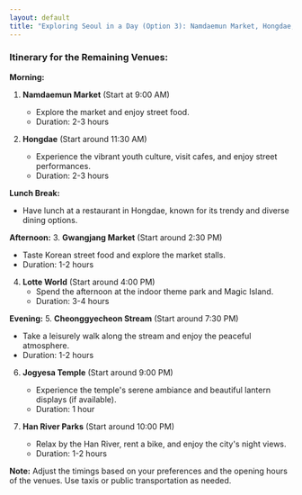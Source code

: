 ```yaml
---
layout: default
title: "Exploring Seoul in a Day (Option 3): Namdaemun Market, Hongdae, Gwangjang Market, Lotte World, Cheonggyecheon Stream, Han River"
---
```

### Itinerary for the Remaining Venues:

**Morning:**
1. **Namdaemun Market** (Start at 9:00 AM)
   - Explore the market and enjoy street food.
   - Duration: 2-3 hours

2. **Hongdae** (Start around 11:30 AM)
   - Experience the vibrant youth culture, visit cafes, and enjoy street performances.
   - Duration: 2-3 hours

**Lunch Break:**
- Have lunch at a restaurant in Hongdae, known for its trendy and diverse dining options.

**Afternoon:**
3. **Gwangjang Market** (Start around 2:30 PM)
   - Taste Korean street food and explore the market stalls.
   - Duration: 1-2 hours

4. **Lotte World** (Start around 4:00 PM)
   - Spend the afternoon at the indoor theme park and Magic Island.
   - Duration: 3-4 hours

**Evening:**
5. **Cheonggyecheon Stream** (Start around 7:30 PM)
   - Take a leisurely walk along the stream and enjoy the peaceful atmosphere.
   - Duration: 1-2 hours

6. **Jogyesa Temple** (Start around 9:00 PM)
   - Experience the temple's serene ambiance and beautiful lantern displays (if available).
   - Duration: 1 hour

7. **Han River Parks** (Start around 10:00 PM)
   - Relax by the Han River, rent a bike, and enjoy the city's night views.
   - Duration: 1-2 hours

**Note:** Adjust the timings based on your preferences and the opening hours of the venues. Use taxis or public transportation as needed.
